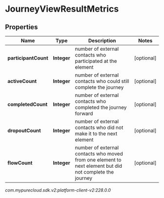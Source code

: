 # JourneyViewResultMetrics


## Properties

| Name | Type | Description | Notes |
| ------------ | ------------- | ------------- | ------------- |
| **participantCount** | **Integer** | number of external contacts who participated at the element |  [optional] |
| **activeCount** | **Integer** | number of external contacts who could still complete the journey |  [optional] |
| **completedCount** | **Integer** | number of external contacts who completed the journey forward |  [optional] |
| **dropoutCount** | **Integer** | number of external contacts who did not make it to the next element |  [optional] |
| **flowCount** | **Integer** | number of external contacts who moved from one element to next element but did not complete the journey |  [optional] |




_com.mypurecloud.sdk.v2:platform-client-v2:228.0.0_

